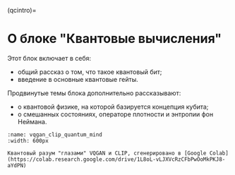 (qcintro)=

# О блоке "Квантовые вычисления"

Этот блок включает в себя:

- общий рассказ о том, что такое квантовый бит;
- введение в основные квантовые гейты.

Продвинутые темы блока дополнительно рассказывают:

- о квантовой физике, на которой базируется концепция кубита;
- о смешанных состояниях, операторе плотности и энтропии фон Неймана.



```{figure} /_static/qcblock/vqgan_clip_quantum_mind.png
:name: vqgan_clip_quantum_mind
:width: 600px

Квантовый разум "глазами" VQGAN и CLIP, сгенерировано в [Google Colab](https://colab.research.google.com/drive/1L8oL-vLJXVcRzCFbPwOoMkPKJ8-aYdPN)
```
